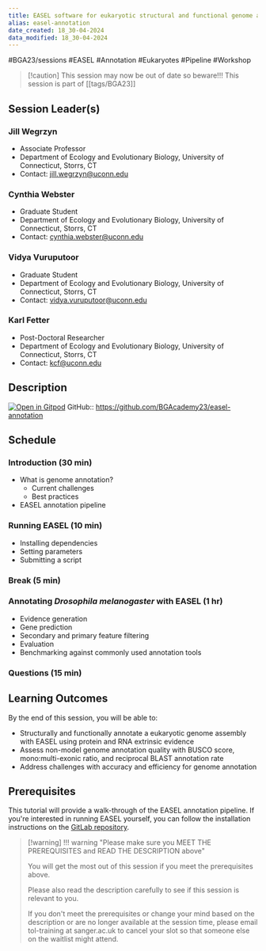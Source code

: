 ```yaml
---
title: EASEL software for eukaryotic structural and functional genome annotation
alias: easel-annotation
date_created: 18_30-04-2024
data_modified: 18_30-04-2024
---
```

#BGA23/sessions #EASEL #Annotation #Eukaryotes #Pipeline #Workshop

> [!caution] This session may now be out of date so beware!!!
> This session is part of  [[tags/BGA23]]

## Session Leader(s)

### Jill Wegrzyn 
- Associate Professor
- Department of Ecology and Evolutionary Biology, University of Connecticut, Storrs, CT
- Contact: jill.wegrzyn@uconn.edu

### Cynthia Webster
- Graduate Student
- Department of Ecology and Evolutionary Biology, University of Connecticut, Storrs, CT
- Contact: cynthia.webster@uconn.edu

### Vidya Vuruputoor
- Graduate Student
- Department of Ecology and Evolutionary Biology, University of Connecticut, Storrs, CT
- Contact: vidya.vuruputoor@uconn.edu

### Karl Fetter
- Post-Doctoral Researcher
- Department of Ecology and Evolutionary Biology, University of Connecticut, Storrs, CT
- Contact: kcf@uconn.edu

## Description
[![Open in Gitpod](https://gitpod.io/button/open-in-gitpod.svg)](https://gitpod.io/#https://github.com/BGAcademy23/easel-annotation)
GitHub:: https://github.com/BGAcademy23/easel-annotation

## Schedule
### Introduction (30 min)
- What is genome annotation?
    - Current challenges
    - Best practices
- EASEL annotation pipeline

### Running EASEL (10 min)
- Installing dependencies
- Setting parameters
- Submitting a script

### Break (5 min)

### Annotating _Drosophila melanogaster_ with EASEL (1 hr)
- Evidence generation
- Gene prediction
- Secondary and primary feature filtering
- Evaluation
- Benchmarking against commonly used annotation tools

### Questions (15 min)

## Learning Outcomes
By the end of this session, you will be able to:

- Structurally and functionally annotate a eukaryotic genome assembly with EASEL using protein and RNA extrinsic evidence
- Assess non-model genome annotation quality with BUSCO score, mono:multi-exonic ratio, and reciprocal BLAST annotation rate
- Address challenges with accuracy and efficiency for genome annotation

## Prerequisites

This tutorial will provide a walk-through of the EASEL annotation pipeline. If you're interested in running EASEL yourself, you can follow the installation instructions on the [GitLab repository](https://gitlab.com/PlantGenomicsLab/easel).

> [!warning] !!! warning "Please make sure you MEET THE PREREQUISITES and READ THE DESCRIPTION above"
> 
> You will get the most out of this session if you meet the prerequisites above.
> 
> Please also read the description carefully to see if this session is relevant to you.
> 
> If you don't meet the prerequisites or change your mind based on the description or are no longer available at the session time, please email tol-training at sanger.ac.uk to cancel your slot so that someone else on the waitlist might attend.

